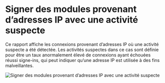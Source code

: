 <properties
    pageTitle="Signer des modules provenant d’adresses IP avec une activité suspecte"
    description="Un rapport qui inclut un signe de tentatives qui ont été exécutées à partir d’adresses IP où une activité suspecte a été notée."
    services="active-directory"
    documentationCenter=""
    authors="SSalahAhmed"
    manager="femila"
    editor=""/>

<tags
    ms.service="active-directory"
    ms.workload="identity"
    ms.tgt_pltfrm="na"
    ms.devlang="na"
    ms.topic="article"
    ms.date="03/04/2016"
    ms.author="saah; kenhoff"/>

# <a name="sign-ins-from-ip-addresses-with-suspicious-activity"></a>Signer des modules provenant d’adresses IP avec une activité suspecte
Ce rapport affiche les connexions provenant d’adresses IP où une activité suspecte a été détectée. Les activités suspectes dans ce cas sont définie pour être un taux anormalement élevé de connexions ayant échouées réussi signe-ins, qui peut indiquer qu’une adresse IP est utilisée à des fins malveillantes.


![Signer des modules provenant d’adresses IP avec une activité suspecte](./media/active-directory-reporting-sign-ins-from-ip-addresses-with-suspicious-activity/signInsFromIPAddressesWithSuspiciousActivity.PNG)
